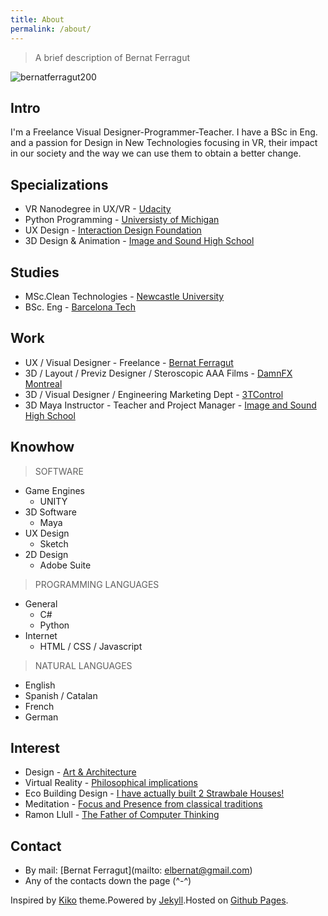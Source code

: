 ```yaml
---
title: About
permalink: /about/
---
```


>A brief description of Bernat Ferragut

![bernatferragut200](https://cloud.githubusercontent.com/assets/17754060/20561006/910a3a16-b152-11e6-9219-fb614ee86870.png)

## Intro

I'm a Freelance Visual Designer-Programmer-Teacher. I have a BSc in Eng. and a passion for Design 
in New Technologies focusing in VR, their impact in our society and the way we can use them to obtain a better change.

## Specializations

* VR Nanodegree in UX/VR - [Udacity](https://www.udacity.com/course/vr-developer-nanodegree--nd017)
* Python Programming - [Universisty of Michigan](https://www.coursera.org/specializations/python)
* UX Design - [Interaction Design Foundation](https://www.interaction-design.org)
* 3D Design & Animation - [Image and Sound High School](http://www.cev.com/)

## Studies

* MSc.Clean Technologies - [Newcastle University](http://www.ncl.ac.uk/postgraduate/courses/degrees/clean-technology-msc-pgdip/#profile)
* BSc. Eng - [Barcelona Tech](https://www.euetib.upc.edu/)

## Work

* UX / Visual Designer - Freelance -  [Bernat Ferragut](http://bernatferragut.co/)
* 3D / Layout / Previz Designer / Steroscopic AAA Films - [DamnFX Montreal](#)
* 3D / Visual Designer / Engineering Marketing Dept - [3TControl](http://3tcontrol.com/en/company.php)
* 3D Maya Instructor - Teacher and Project Manager - [Image and Sound High School](http://www.cev.com/)

## Knowhow

>SOFTWARE

* Game Engines
  * UNITY
* 3D Software
  * Maya
* UX Design
  * Sketch
* 2D Design
  * Adobe Suite
  
>PROGRAMMING LANGUAGES

* General
  * C#
  * Python
* Internet
  * HTML / CSS / Javascript
  
>NATURAL LANGUAGES

* English
* Spanish / Catalan
* French
* German

## Interest

* Design - [Art & Architecture](https://en.wikipedia.org/wiki/Antoni_Gaud%C3%AD)
* Virtual Reality - [Philosophical implications](https://github.com/bernatferragut/vr-100-questions)
* Eco Building Design - [I have actually built 2 Strawbale Houses!](http://www.terracines.ca/)
* Meditation - [Focus and Presence from classical traditions](http://www.suttama.dhamma.org/Dhamma-Suttama.4045.0.html?&L=0)
* Ramon Llull - [The Father of Computer Thinking](http://quisestlullus.narpan.net/eng/611_info_eng.html)

## Contact

* By mail: [Bernat Ferragut](mailto: elbernat@gmail.com)
* Any of the contacts down the page (^-^)

Inspired by [Kiko](http://github.com/gfjaru/Kiko) theme.Powered by [Jekyll](http://jekyllrb.com).Hosted on [Github Pages](https://pages.github.com).




